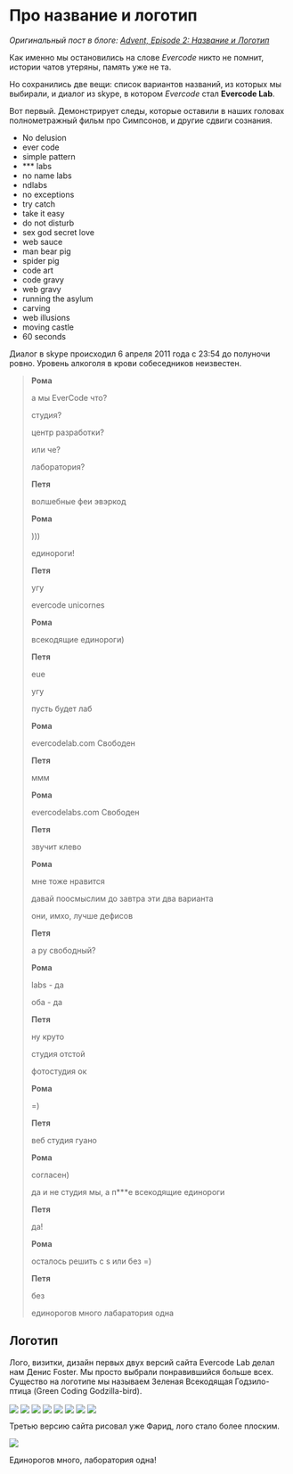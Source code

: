 # Про название и логотип

*Оригинальный пост в блоге: [Advent, Episode 2: Название и Логотип](http://blog.evercodelab.com/advent-episode2-about-the-name/)*

Как именно мы остановились на слове *Evercode* никто не помнит, истории чатов утеряны, память уже не та.

Но сохранились две вещи: список вариантов названий, из которых мы выбирали, и диалог из skype, в котором *Evercode* стал **Evercode Lab**.

Вот первый. Демонстрирует следы, которые оставили в наших головах полнометражный фильм про Симпсонов, и другие сдвиги сознания.

* No delusion
* ever code
* simple pattern
* *** labs
* no name labs
* ndlabs
* no exceptions
* try catch
* take it easy
* do not disturb
* sex god secret love
* web sauce
* man bear pig
* spider pig
* code art
* code gravy
* web gravy
* running the asylum
* carving
* web illusions
* moving castle
* 60 seconds

Диалог в skype происходил 6 апреля 2011 года с 23:54 до полуночи ровно. Уровень алкоголя в крови собеседников неизвестен.

> **Рома**
> 
> а мы EverCode что?
> 
> студия?
> 
> центр разработки?
> 
> или че?
> 
> лаборатория?
> 
> **Петя**
> 
> волшебные феи эвэркод
> 
> **Рома**
> 
> )))
> 
> единороги!
> 
> **Петя**
> 
> угу
> 
> evercode unicornes
> 
> **Рома**
> 
> всекодящие единороги)
> 
> **Петя**
> 
> eue
> 
> угу
> 
> пусть будет лаб
> 
> **Рома**
> 
> evercodelab.com    Свободен
> 
> **Петя**
> 
> ммм
> 
> **Рома**
> 
> evercodelabs.com    Свободен
> 
> **Петя**
> 
> звучит клево
> 
> **Рома**
> 
> мне тоже нравится
> 
> давай поосмыслим до завтра эти два варианта
> 
> они, имхо, лучше дефисов
> 
> **Петя**
> 
> а ру свободный?
> 
> **Рома**
> 
> labs - да
> 
> оба - да
> 
> **Петя**
> 
> ну круто
> 
> студия отстой
> 
> фотостудия ок
> 
> **Рома**
> 
> =)
> 
> **Петя**
> 
> веб студия гуано
> 
> **Рома**
> 
> согласен)
> 
> да и не студия мы, а п***е всекодящие единороги
> 
> **Петя**
> 
> да!
> 
> **Рома**
> 
> осталось решить с s  или без =)
> 
> **Петя**
> 
> без
> 
> единорогов много лабаратория одна


## Логотип

Лого, визитки, дизайн первых двух версий сайта Evercode Lab делал нам Денис Foster. Мы просто выбрали понравившийся больше всех. Существо на логотипе мы называем Зеленая Всекодящая Годзило-птица (Green Coding Godzilla-bird). 

<img align="center"  src="http://blog.evercodelab.com/assets/images/advent/2/final.jpg" data-caption="логотип Evercode Lab" />
<img align="center"  src="http://blog.evercodelab.com/assets/images/advent/2/1.jpg" data-caption="вариант логотипа" />
<img align="center"  src="http://blog.evercodelab.com/assets/images/advent/2/2.jpg" data-caption="вариант логотипа" />
<img align="center"  src="http://blog.evercodelab.com/assets/images/advent/2/3.jpg" data-caption="вариант логотипа" />
<img align="center"  src="http://blog.evercodelab.com/assets/images/advent/2/4.jpg" data-caption="вариант логотипа" />
<img align="center"  src="http://blog.evercodelab.com/assets/images/advent/2/5.jpg" data-caption="вариант логотипа" />
<img align="center"  src="http://blog.evercodelab.com/assets/images/advent/2/6.jpg" data-caption="вариант логотипа" />
<img align="center"  src="http://blog.evercodelab.com/assets/images/advent/2/card.jpg" data-caption="вариант визитки" />


Третью версию сайта рисовал уже Фарид, лого стало более плоским. 

<img align="center"  src="http://blog.evercodelab.com/assets/images/advent/2/logo_now.png" data-caption="flat логотип" />
    
Единорогов много, лаборатория одна!